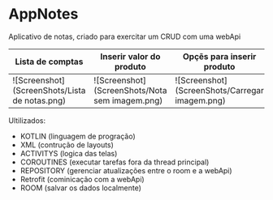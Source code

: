 # AppNotes

Aplicativo de notas, criado para exercitar um CRUD com uma webApi

| Lista de comptas                   | Inserir valor do produto                         | Opçẽs para inserir produto                     |
|------------------------------------|--------------------------------------------------|------------------------------------------------|
| ![Screenshot](ScreenShots/Lista de notas.png) | ![Screenshot](ScreenShots/Nota sem imagem.png) | ![Screenshot](ScreenShots/Carregar imagem.png) |

Ultilizados:
* KOTLIN (linguagem de progração)
* XML (contrução de layouts)
* ACTIVITYS (logica das telas)
* COROUTINES (executar tarefas fora da thread principal)
* REPOSITORY (gerenciar atualizações entre o room e a webApi)
* Retrofit (cominicação com a webApi)
* ROOM (salvar os dados localmente)